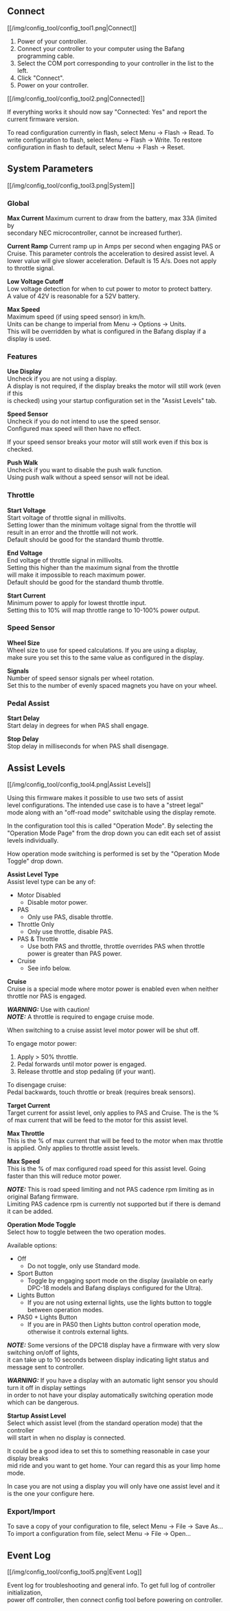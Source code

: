 ## Connect
[[/img/config_tool/config_tool1.png|Connect]]

1. Power of your controller.
2. Connect your controller to your computer using the Bafang programming cable.
3. Select the COM port corresponding to your controller in the list to the left.
4. Click "Connect".
5. Power on your controller.

[[/img/config_tool/config_tool2.png|Connected]]

If everything works it should now say "Connected: Yes" and report the current firmware version.

To read configuration currently in flash, select Menu -> Flash -> Read.
To write configuration to flash, select Menu -> Flash -> Write.
To restore configuration in flash to default, select Menu -> Flash -> Reset.

## System Parameters
[[/img/config_tool/config_tool3.png|System]]

### Global

**Max Current**
Maximum current to draw from the battery, max 33A  (limited by  
secondary NEC microcontroller, cannot be increased further). 

**Current Ramp**
Current ramp up in Amps per second when engaging PAS or Cruise.
This parameter controls the acceleration to desired assist level.
A lower value will give slower acceleration. Default is 15 A/s.
Does not apply to throttle signal.

**Low Voltage Cutoff**  
Low voltage detection for when to cut power to motor to protect battery.  
A value of 42V is reasonable for a 52V battery.

**Max Speed**  
Maximum speed (if using speed sensor) in km/h.  
Units can be change to imperial from Menu -> Options -> Units.  
This will be overridden by what is configured in the Bafang display if a display is used.


### Features
**Use Display**  
Uncheck if you are not using a display.  
A display is not required, if the display breaks the motor will still work (even if this  
is checked) using your startup configuration set in the "Assist Levels" tab.

**Speed Sensor**  
Uncheck if you do not intend to use the speed sensor.  
Configured max speed will then have no effect.

If your speed sensor breaks your motor will still work even if this box is checked.


**Push Walk**  
Uncheck if you want to disable the push walk function.  
Using push walk without a speed sensor will not be ideal.


### Throttle

**Start Voltage**  
Start voltage of throttle signal in millivolts.  
Setting lower than the minimum voltage signal from the throttle will  
result in an error and the throttle will not work.  
Default should be good for the standard thumb throttle.

**End Voltage**  
End voltage of throttle signal in millivolts.  
Setting this higher than the maximum signal from the throttle  
will make it impossible to reach maximum power.  
Default should be good for the standard thumb throttle.

**Start Current**  
Minimum power to apply for lowest throttle input.  
Setting this to 10% will map throttle range to 10-100% power output.

### Speed Sensor

**Wheel Size**  
Wheel size to use for speed calculations. If you are using a display,  
make sure you set this to the same value as configured in the display.

**Signals**  
Number of speed sensor signals per wheel rotation.  
Set this to the number of evenly spaced magnets you have on your wheel.


### Pedal Assist

**Start Delay**  
Start delay in degrees for when PAS shall engage.

**Stop Delay**  
Stop delay in milliseconds for when PAS shall disengage.


## Assist Levels
[[/img/config_tool/config_tool4.png|Assist Levels]]

Using this firmware makes it possible to use two sets of assist  
level configurations. The intended use case is to have a "street legal"  
mode along with an "off-road mode" switchable using the display remote.

In the configuration tool this is called "Operation Mode". By selecting the  
"Operation Mode Page" from the drop down you can edit each set of assist levels individually.

How operation mode switching is performed is set by the "Operation Mode Toggle" drop down.


**Assist Level Type**  
Assist level type can be any of:
* Motor Disabled
  - Disable motor power.
* PAS
  - Only use PAS, disable throttle.
* Throttle Only
  - Only use throttle, disable PAS.
* PAS & Throttle
  - Use both PAS and throttle, throttle overrides PAS when throttle power is greater than PAS power.
* Cruise
  - See info below.

**Cruise**  
Cruise is a special mode where motor power is enabled even when neither throttle nor PAS is engaged.  

_**WARNING:**_ Use with caution!  
_**NOTE:**_ A throttle is required to engage cruise mode.  

When switching to a cruise assist level motor power will be shut off.

To engage motor power:  
1. Apply > 50% throttle.
2. Pedal forwards until motor power is engaged.
3. Release throttle and stop pedaling (if your want).

To disengage cruise:  
Pedal backwards, touch throttle or break (requires break sensors).


**Target Current**  
Target current for assist level, only applies to PAS and Cruise.
The is the % of max current that will be feed to the motor for this assist level.

**Max Throttle**  
This is the % of max current that will be feed to the motor when max throttle is applied.
Only applies to throttle assist levels.

**Max Speed**  
This is the % of max configured road speed for this assist level.
Going faster than this will reduce motor power.

_**NOTE:**_
This is road speed limiting and not PAS cadence rpm limiting as in original Bafang firmware.  
Limiting PAS cadence rpm is currently not supported but if there is demand it can be added.


**Operation Mode Toggle**  
Select how to toggle between the two operation modes.

Available options:
* Off
  - Do not toggle, only use Standard mode.
* Sport Button
  - Toggle by engaging sport mode on the display (available on early DPC-18 models and Bafang displays configured for the Ultra).
* Lights Button
  - If you are not using external lights, use the lights button to toggle between operation modes.
* PAS0 + Lights Button
  - If you are in PAS0 then Lights button control operation mode, otherwise it controls external lights.

_**NOTE:**_
Some versions of the DPC18 display have a firmware with very slow switching on/off of lights,  
it can take up to 10 seconds between display indicating light status and message sent to controller.

_**WARNING:**_
If you have a display with an automatic light sensor you should turn it off in display settings  
in order to not have your display automatically switching operation mode which can be dangerous.


**Startup Assist Level**  
Select which assist level (from the standard operation mode) that the controller    
will start in when no display is connected.

It could be a good idea to set this to something reasonable in case your display breaks  
mid ride and you want to get home. Your can regard this as your limp home mode.

In case you are not using a display you will only have one assist level and it is the one your configure here.


### Export/Import
To save a copy of your configuration to file, select Menu -> File -> Save As...  
To import a configuration from file, select Menu -> File -> Open...

## Event Log
[[/img/config_tool/config_tool5.png|Event Log]]

Event log for troubleshooting and general info. To get full log of controller initialization,  
power off controller, then connect config tool before powering on controller.